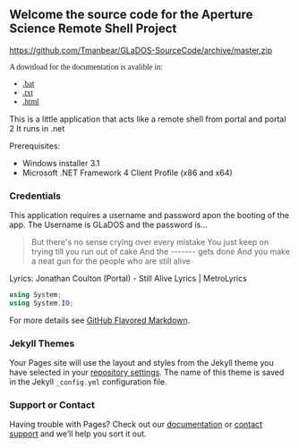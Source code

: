 ## Welcome the source code for the Aperture Science Remote Shell Project

https://github.com/Tmanbear/GLaDOS-SourceCode/archive/master.zip

<div style="font-family: Comic Sans MS">
A download for the documentation is avalible in:
<ul>
<li> <a href="https://raw.githubusercontent.com/Tmanbear/GLaDOS-SourceCode/master/HELP.bat" download>.bat</a></li>
<li> <a href ="https://raw.githubusercontent.com/Tmanbear/GLaDOS-SourceCode/master/HELP.txt" download>.txt</a></li>
<li> <a href="https://raw.githubusercontent.com/Tmanbear/GLaDOS-SourceCode/master/HELP.html" download>.html</a></li>
</ul>
</div>

This is a little application that acts like a remote shell from portal and portal 2
It runs in .net

Prerequisites: 
 - Windows installer 3.1
 - Microsoft .NET Framework 4 Client Profile (x86 and x64)

### Credentials

This application requires a username and password apon the booting of the app. The Username is GLaDOS and the password is...

>But there's no sense crying
>over every mistake
>You just keep on trying
>till you run out of cake
>And the ------- gets done
>And you make a neat gun
>for the people who are
>still alive

Lyrics: Jonathan Coulton (Portal) - Still Alive Lyrics | MetroLyrics 

```C#
using System;
using System.IO;

```

For more details see [GitHub Flavored Markdown](https://guides.github.com/features/mastering-markdown/).

### Jekyll Themes

Your Pages site will use the layout and styles from the Jekyll theme you have selected in your [repository settings](https://github.com/Tmanbear/Aperture-Science-Remote-Shell---SourceCode/settings). The name of this theme is saved in the Jekyll `_config.yml` configuration file.

### Support or Contact

Having trouble with Pages? Check out our [documentation](https://help.github.com/categories/github-pages-basics/) or [contact support](https://github.com/contact) and we’ll help you sort it out.
